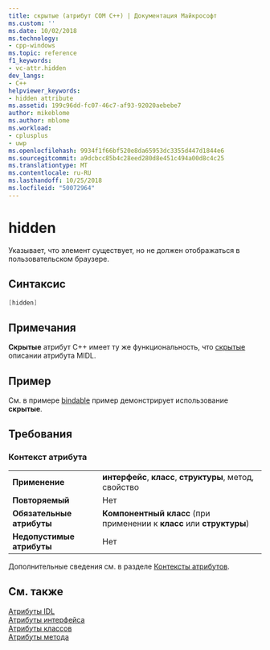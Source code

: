 ```yaml
---
title: скрытые (атрибут COM C++) | Документация Майкрософт
ms.custom: ''
ms.date: 10/02/2018
ms.technology:
- cpp-windows
ms.topic: reference
f1_keywords:
- vc-attr.hidden
dev_langs:
- C++
helpviewer_keywords:
- hidden attribute
ms.assetid: 199c96dd-fc07-46c7-af93-92020aebebe7
author: mikeblome
ms.author: mblome
ms.workload:
- cplusplus
- uwp
ms.openlocfilehash: 9934f1f66bf520e8da65953dc3355d447d1844e6
ms.sourcegitcommit: a9dcbcc85b4c28eed280d8e451c494a00d8c4c25
ms.translationtype: MT
ms.contentlocale: ru-RU
ms.lasthandoff: 10/25/2018
ms.locfileid: "50072964"
---
```

# <a name="hidden"></a>hidden

Указывает, что элемент существует, но не должен отображаться в пользовательском браузере.

## <a name="syntax"></a>Синтаксис

```cpp
[hidden]
```

## <a name="remarks"></a>Примечания

**Скрытые** атрибут C++ имеет ту же функциональность, что [скрытые](/windows/desktop/Midl/hidden) описании атрибута MIDL.

## <a name="example"></a>Пример

См. в примере [bindable](bindable.md) пример демонстрирует использование **скрытые**.

## <a name="requirements"></a>Требования

### <a name="attribute-context"></a>Контекст атрибута

|||
|-|-|
|**Применение**|**интерфейс**, **класс**, **структуры**, метод, свойство|
|**Повторяемый**|Нет|
|**Обязательные атрибуты**|**Компонентный класс** (при применении к **класс** или **структуры**)|
|**Недопустимые атрибуты**|Нет|

Дополнительные сведения см. в разделе [Контексты атрибутов](cpp-attributes-com-net.md#contexts).

## <a name="see-also"></a>См. также

[Атрибуты IDL](idl-attributes.md)<br/>
[Атрибуты интерфейса](interface-attributes.md)<br/>
[Атрибуты классов](class-attributes.md)<br/>
[Атрибуты метода](method-attributes.md)